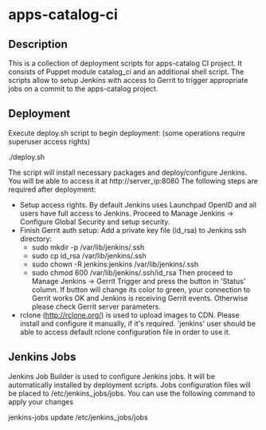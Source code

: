 apps-catalog-ci
========
Description
----------------------
This is a collection of deployment scripts for apps-catalog CI project.
It consists of Puppet module catalog_ci and an additional shell script.
The scripts allow to setup Jenkins with access to Gerrit to trigger
appropriate jobs on a commit to the apps-catalog project.

Deployment
----------------------
Execute deploy.sh script to begin deployment:
(some operations require superuser access rights)

./deploy.sh

The script will install necessary packages and deploy/configure Jenkins.
You will be able to access it at http://server_ip:8080
The following steps are required after deployment:
- Setup access rights. By default Jenkins uses Launchpad OpenID and all users
  have full access to Jenkins.
  Proceed to Manage Jenkins -> Configure Global Security and setup security.
- Finish Gerrit auth setup:
  Add a private key file (id_rsa) to Jenkins ssh directory:
  * sudo mkdir -p /var/lib/jenkins/.ssh
  * sudo cp id_rsa /var/lib/jenkins/.ssh
  * sudo chown -R jenkins:jenkins /var/lib/jenkins/.ssh
  * sudo chmod 600 /var/lib/jenkins/.ssh/id_rsa
  Then proceed to Manage Jenkins -> Gerrit Trigger and press the button
  in 'Status' column. If button will change its color to green, your connection
  to Gerrit works OK and Jenkins is receiving Gerrit events. Otherwise please
  check Gerrit server parameters.
- rclone (http://rclone.org/) is used to upload images to CDN.
  Please install and configure it manually, if it's required.
  'jenkins' user should be able to access default rclone configuration file
  in order to use it.

Jenkins Jobs
----------------------
Jenkins Job Builder is used to configure Jenkins jobs. It will be automatically
installed by deployment scripts. Jobs configuration files will be placed to
/etc/jenkins_jobs/jobs. You can use the following command to apply your changes

jenkins-jobs update /etc/jenkins_jobs/jobs
